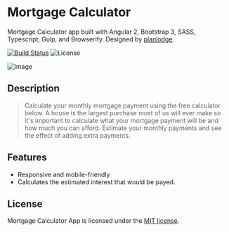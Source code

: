 # Mortgage Calculator

Mortgage Calculator app built with Angular 2, Bootstrap 3, SASS, Typescript, Gulp, and Browserify. Designed by [planlodge](http://planlodge.com).

[![Build Status](https://travis-ci.org/stevenbenner/jquery-powertip.svg?branch=master)](https://travis-ci.org/stevenbenner/jquery-powertip)
![License](https://img.shields.io/packagist/l/doctrine/orm.svg)

![Image](https://github.com/planlodge/Mortgage-Calculator/blob/master/assets/images/screen3.png?raw=true)

## Description

> Calculate your monthly mortgage payment using the free calculator below. A house is the largest purchase most of us will ever make so it's important to calculate what your mortgage payment will be and how much you can afford. Estimate your monthly payments and see the effect of adding extra payments.

## Features

- Responsive and mobile-friendly
- Calculates the estimated interest that would be payed.

## License

Mortgage Calculator App is licensed under the [MIT license](http://opensource.org/licenses/MIT).

